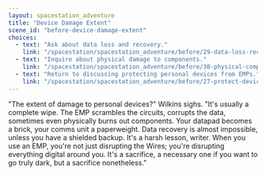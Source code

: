 ```yaml
---
layout: spacestation_adventure
title: "Device Damage Extent"
scene_id: "before-device-damage-extent"
choices:
  - text: "Ask about data loss and recovery."
    link: "/spacestation/spacestation_adventure/before/29-data-loss-recovery/"
  - text: "Inquire about physical damage to components."
    link: "/spacestation/spacestation_adventure/before/30-physical-component-damage/"
  - text: "Return to discussing protecting personal devices from EMPs."
    link: "/spacestation/spacestation_adventure/before/27-protect-devices/"
---
```


"The extent of damage to personal devices?" Wilkins sighs. "It's usually a complete wipe. The EMP scrambles the circuits, corrupts the data, sometimes even physically burns out components. Your datapad becomes a brick, your comms unit a paperweight. Data recovery is almost impossible, unless you have a shielded backup. It's a harsh lesson, writer. When you use an EMP, you're not just disrupting the Wires; you're disrupting everything digital around you. It's a sacrifice, a necessary one if you want to go truly dark, but a sacrifice nonetheless."
